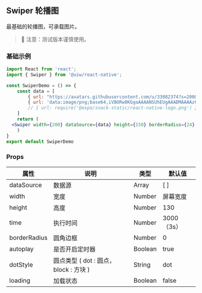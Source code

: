 Swiper 轮播图
---

最基础的轮播图，可承载图片。

> 🚧 注意：测试版本谨慎使用。
<!--rehype:style=border-left: 8px solid #ffe564;background-color: #ffe56440;padding: 12px 16px;-->

### 基础示例

<!--DemoStart-->
```jsx  mdx:preview
import React from 'react';
import { Swiper } from '@uiw/react-native';

const SwiperDemo = () => {
    const data = [
        { url: "https://avatars.githubusercontent.com/u/33082374?s=200&v=4", onClick: () => { console.log("你好！uiw/react-native") } },
        { url: 'data:image/png;base64,iVBORw0KGgoAAAANSUhEUgAAADMAAAAzCAYAAAA6oTAqAAAAEXRFWHRTb2Z0d2FyZQBwbmdjcnVzaEB1SfMAAABQSURBVGje7dSxCQBACARB+2/ab8BEeQNhFi6WSYzYLYudDQYGBgYGBgYGBgYGBgYGBgZmcvDqYGBgmhivGQYGBgYGBgYGBgYGBgYGBgbmQw+P/eMrC5UTVAAAAABJRU5ErkJggg==' },
        // { url: require('@expo/snack-static/react-native-logo.png') }
    ]
    return (
  <Swiper width={200} dataSource={data} height={150} borderRadius={24} />
    )
}
export default SwiperDemo
```
<!--End-->

### Props

属性 | 说明 | 类型 | 默认值
----|-----|------|------
| dataSource   | 数据源         | Array     | [ ] |
| width        | 宽度           |  Number   |屏幕宽度|
| height       | 高度           | Number    |  130 |
| time         | 执行时间       | Number    | 3000（3s） |
| borderRadius | 圆角边框       | Number    |  0 |
| autoplay     | 是否开启定时器  | Boolean   | true|
| dotStyle     | 圆点类型 ( dot : 圆点， block : 方块 )       | String    | dot |
| loading      | 加载状态  | Boolean   | false |
